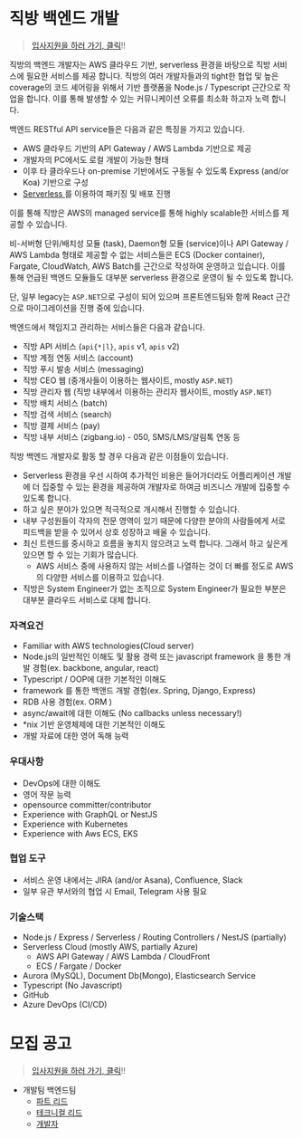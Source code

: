 # 직방 백엔드 개발

> [입사지원을 하러 가기, 클릭](https://forms.gle/ojHDzTfrVeFiQXcKA)!!

직방의 백엔드 개발자는 AWS 클라우드 기반, serverless 환경을 바탕으로 직방 서비스에 필요한 서비스를 제공 합니다. 직방의 여러 개발자들과의 tight한 협업 및 높은 coverage의 코드 셰어링을 위해서 기반 플랫폼을 Node.js / Typescript 근간으로 작업을 합니다. 이를 통해 발생할 수 있는 커뮤니케이션 오류를 최소화 하고자 노력 합니다.

백엔드 RESTful API service들은 다음과 같은 특징을 가지고 있습니다.

* AWS 클라우드 기반의 API Gateway / AWS Lambda 기반으로 제공
* 개발자의 PC에서도 로컬 개발이 가능한 형태
* 이후 타 클라우드나 on-premise 기반에서도 구동될 수 있도록 Express (and/or Koa) 기반으로 구성
* [Serverless ](https://serverless.com/)를 이용하여 패키징 및 배포 진행

이를 통해 직방은 AWS의 managed service를 통해 highly scalable한 서비스를 제공할 수 있습니다.

비-서버형 단위/배치성 모듈 (task), Daemon형 모듈 (service)이나 API Gateway / AWS Lambda 형태로 제공할 수 없는 서비스들은 ECS (Docker container), Fargate, CloudWatch, AWS Batch를 근간으로 작성하여 운영하고 있습니다. 이를 통해 언급된 백엔드 모듈들도 대부분 serverless 환경으로 운영이 될 수 있도록 합니다.

단, 일부 legacy는 `ASP.NET`으로 구성이 되어 있으며 프론트엔드팀와 함께 React 근간으로 마이그레이션을 진행 중에 있습니다.

백엔드에서 책임지고 관리하는 서비스들은 다음과 같습니다.

* 직방 API 서비스 (`api{*|l}`, `apis` v1, `apis` v2)
* 직방 계정 연동 서비스 (account)
* 직방 푸시 발송 서비스 (messaging)
* 직방 CEO 웹 (중개사들이 이용하는 웹사이트, mostly `ASP.NET`)
* 직방 관리자 웹 (직방 내부에서 이용하는 관리자 웹사이트, mostly `ASP.NET`)
* 직방 배치 서비스 (batch)
* 직방 검색 서비스 (search)
* 직방 결제 서비스 (pay)
* 직방 내부 서비스 (zigbang.io) - 050, SMS/LMS/알림톡 연동 등

직방 백엔드 개발자로 활동 할 경우 다음과 같은 이점들이 있습니다.

* Serverless 환경을 우선 시하여 추가적인 비용은 들어가더라도 어플리케이션 개발에 더 집중할 수 있는 환경을 제공하여 개발자로 하여금 비즈니스 개발에 집중할 수 있도록 합니다.
* 하고 싶은 분야가 있으면 적극적으로 개시해서 진행할 수 있습니다.
* 내부 구성원들이 각자의 전문 영역이 있기 때문에 다양한 분야의 사람들에게 서로 피드백을 받을 수 있어서 상호 성장하고 배울 수 있습니다.
* 최신 트렌드를 중시하고 흐름을 놓치지 않으려고 노력 합니다. 그래서 하고 싶은게 있으면 할 수 있는 기회가 많습니다.
  * AWS 서비스 중에 사용하지 않는 서비스를 나열하는 것이 더 빠를 정도로 AWS의 다양한 서비스를 이용하고 있습니다.
* 직방은 System Engineer가 없는 조직으로 System Engineer가 필요한 부분은 대부분 클라우드 서비스로 대체 합니다.

### 자격요건

* Familiar with AWS technologies(Cloud server)
* Node.js의 일반적인 이해도 및 활용 경력 또는 javascript framework 을 통한 개발 경험(ex. backbone, angular, react)
* Typescript / OOP에 대한 기본적인 이해도
* framework 를 통한 백앤드 개발 경험(ex. Spring, Django, Express)
* RDB 사용 경험(ex. ORM )
* async/await에 대한 이해도 (No callbacks unless necessary!)
* *nix 기반 운영체제에 대한 기본적인 이해도
* 개발 자료에 대한 영어 독해 능력

### 우대사항
* DevOps에 대한 이해도
* 영어 작문 능력
* opensource committer/contributor
* Experience with GraphQL or NestJS
* Experience with Kubernetes
* Experience with Aws ECS, EKS

### 협업 도구

* 서비스 운영 내에서는 JIRA (and/or Asana), Confluence, Slack
* 일부 유관 부서와의 협업 시 Email, Telegram 사용 필요

### 기술스택

* Node.js / Express / Serverless / Routing Controllers / NestJS (partially)
* Serverless Cloud (mostly AWS, partially Azure)
  * AWS API Gateway / AWS Lambda / CloudFront
  * ECS / Fargate / Docker
* Aurora (MySQL), Document Db(Mongo), Elasticsearch Service 
* Typescript (No Javascript)
* GitHub
* Azure DevOps (CI/CD)

# 모집 공고

> [입사지원을 하러 가기, 클릭](https://forms.gle/ojHDzTfrVeFiQXcKA)!!

* 개발팀 백엔드팀
  * [파트 리드](./lead.md)
  * [테크니컬 리드](./tech-lead.md)
  * [개발자](./developer.md)
